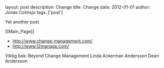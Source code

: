 layout: post
description: Change
title: Change
date: 2012-01-01
author: Jonas Colmsjo
tags: ['post']

Yet another post





[[Main_Page]]


* http://www.change-management.com/
* http://www.12manage.com/

Viktig bok:
Beyond Change Management
Linda Ackerman Andersson
Dean Andersson
